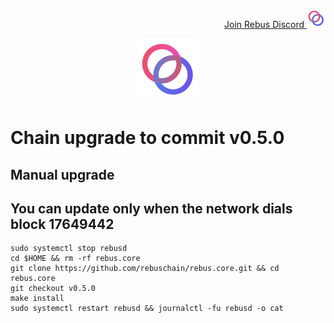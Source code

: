 <p style="font-size:14px" align="right">
<a href="https://discord.gg/rebuschain" target="_blank">Join Rebus Discord <img src="https://github.com/Vitek7373/testnet_manual/blob/main/rebuslogo.png" width="30"/></a>
</p>


<p align="center">
  <img height="100" height="auto" src="https://github.com/Vitek7373/testnet_manual/blob/main/rebuslogo.png">
</p>


   # Chain upgrade to commit v0.5.0
   ## Manual upgrade
   ## You can update only when the network dials block 17649442

```
sudo systemctl stop rebusd
cd $HOME && rm -rf rebus.core
git clone https://github.com/rebuschain/rebus.core.git && cd rebus.core
git checkout v0.5.0
make install
sudo systemctl restart rebusd && journalctl -fu rebusd -o cat
```
